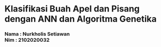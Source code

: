 # Klasifikasi Buah Apel dan Pisang dengan ANN dan Algoritma Genetika
### Nama : Nurkholis Setiawan <br>Nim  : 2102020032
<br>
